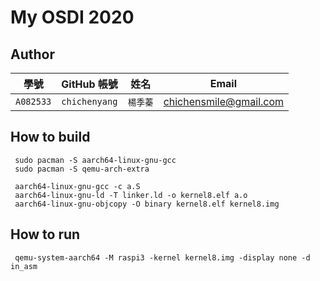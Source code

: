 # My OSDI 2020

## Author

| 學號 | GitHub 帳號 | 姓名 | Email |
| --- | ----------- | --- | --- |
|`A082533`| `chichenyang` | `楊季蓁` | chichensmile@gmail.com |

## How to build
```
 sudo pacman -S aarch64-linux-gnu-gcc
 sudo pacman -S qemu-arch-extra

 aarch64-linux-gnu-gcc -c a.S
 aarch64-linux-gnu-ld -T linker.ld -o kernel8.elf a.o
 aarch64-linux-gnu-objcopy -O binary kernel8.elf kernel8.img
```
## How to run
```
 qemu-system-aarch64 -M raspi3 -kernel kernel8.img -display none -d in_asm
```